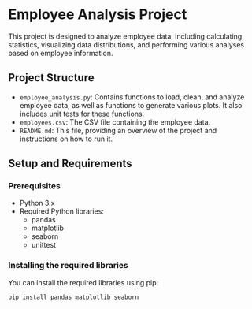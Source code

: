 # Employee Analysis Project

This project is designed to analyze employee data, including calculating statistics, visualizing data distributions, and performing various analyses based on employee information.

## Project Structure

- `employee_analysis.py`: Contains functions to load, clean, and analyze employee data, as well as functions to generate various plots. It also includes unit tests for these functions.
- `employees.csv`: The CSV file containing the employee data.
- `README.md`: This file, providing an overview of the project and instructions on how to run it.

## Setup and Requirements

### Prerequisites

- Python 3.x
- Required Python libraries:
  - pandas
  - matplotlib
  - seaborn
  - unittest

### Installing the required libraries

You can install the required libraries using pip:

```sh
pip install pandas matplotlib seaborn
